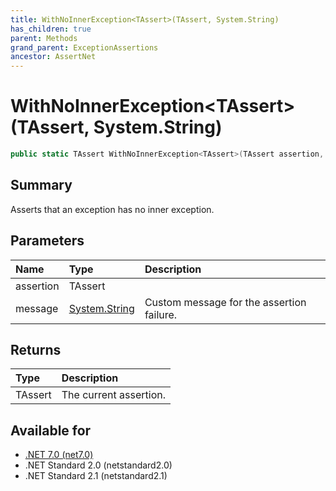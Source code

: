 ```yaml
---
title: WithNoInnerException<TAssert>(TAssert, System.String)
has_children: true
parent: Methods
grand_parent: ExceptionAssertions
ancestor: AssertNet
---
```

# WithNoInnerException&lt;TAssert&gt;(TAssert, System.String)

```csharp
public static TAssert WithNoInnerException<TAssert>(TAssert assertion, System.String message);
```

## Summary
Asserts that an exception has no inner exception.

## Parameters
| Name      | Type                                                                        | Description                               |
|:----------|:----------------------------------------------------------------------------|:------------------------------------------|
| assertion | TAssert                                                                     |                                           |
| message   | [System.String](https://learn.microsoft.com/en-us/dotnet/api/system.string) | Custom message for the assertion failure. |


## Returns
| Type    | Description            |
|:--------|:-----------------------|
| TAssert | The current assertion. |

## Available for
- [.NET 7.0 (net7.0)](https://versionsof.net/core/7.0/)
- .NET Standard 2.0 (netstandard2.0)
- .NET Standard 2.1 (netstandard2.1)

